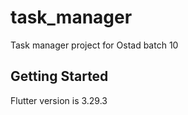 # task_manager

Task manager project for Ostad batch 10

## Getting Started

Flutter version is 3.29.3